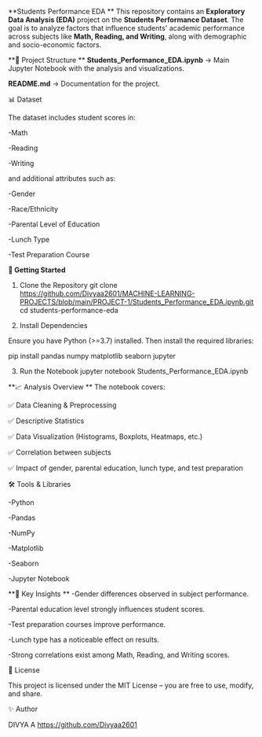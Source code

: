 **Students Performance EDA
**
This repository contains an **Exploratory Data Analysis (EDA)** project on the **Students Performance Dataset**.
The goal is to analyze factors that influence students' academic performance across subjects like **Math, Reading, and Writing**, along with demographic and socio-economic factors.

**📂 Project Structure
**
**Students_Performance_EDA.ipynb** → Main Jupyter Notebook with the analysis and visualizations.

**README.md** → Documentation for the project.

📊 Dataset

The dataset includes student scores in:

  -Math
  
  -Reading
  
  -Writing

and additional attributes such as:

  -Gender
  
  -Race/Ethnicity
  
  -Parental Level of Education
  
  -Lunch Type
  
  -Test Preparation Course

**🚀 Getting Started**

1. Clone the Repository
git clone https://github.com/Divyaa2601/MACHINE-LEARNING-PROJECTS/blob/main/PROJECT-1/Students_Performance_EDA.ipynb.git
cd students-performance-eda

2. Install Dependencies

Ensure you have Python (>=3.7) installed. Then install the required libraries:

pip install pandas numpy matplotlib seaborn jupyter

3. Run the Notebook
jupyter notebook Students_Performance_EDA.ipynb

**📈 Analysis Overview
**
The notebook covers:

✅ Data Cleaning & Preprocessing

✅ Descriptive Statistics

✅ Data Visualization (Histograms, Boxplots, Heatmaps, etc.)

✅ Correlation between subjects

✅ Impact of gender, parental education, lunch type, and test preparation

🛠 Tools & Libraries

  -Python
  
  -Pandas
  
  -NumPy
  
  -Matplotlib
  
  -Seaborn
  
  -Jupyter Notebook

**📌 Key Insights
**
  -Gender differences observed in subject performance.
  
  -Parental education level strongly influences student scores.
  
  -Test preparation courses improve performance.
  
  -Lunch type has a noticeable effect on results.
  
  -Strong correlations exist among Math, Reading, and Writing scores.

📜 License

This project is licensed under the MIT License – you are free to use, modify, and share.

✨ Author

DIVYA A
https://github.com/Divyaa2601
